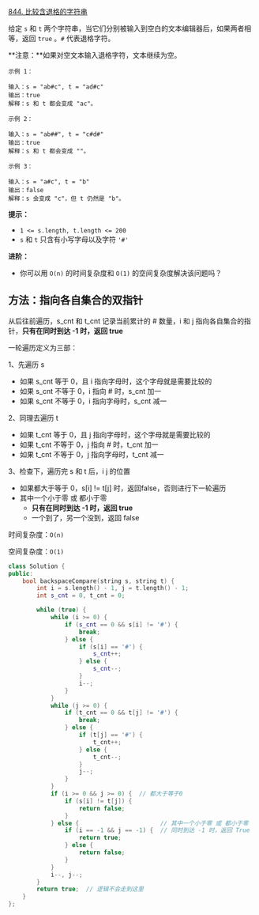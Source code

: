 [844. 比较含退格的字符串](https://leetcode-cn.com/problems/backspace-string-compare/)

给定 `s` 和 `t` 两个字符串，当它们分别被输入到空白的文本编辑器后，如果两者相等，返回 `true` 。`#` 代表退格字符。

**注意：**如果对空文本输入退格字符，文本继续为空。

```
示例 1：

输入：s = "ab#c", t = "ad#c"
输出：true
解释：s 和 t 都会变成 "ac"。

示例 2：

输入：s = "ab##", t = "c#d#"
输出：true
解释：s 和 t 都会变成 ""。

示例 3：

输入：s = "a#c", t = "b"
输出：false
解释：s 会变成 "c"，但 t 仍然是 "b"。
```

**提示：**

- `1 <= s.length, t.length <= 200`
- `s` 和 `t` 只含有小写字母以及字符 `'#'`

**进阶：**

- 你可以用 `O(n)` 的时间复杂度和 `O(1)` 的空间复杂度解决该问题吗？

## 方法：指向各自集合的双指针

从后往前遍历，s_cnt 和 t_cnt 记录当前累计的 # 数量，i 和 j 指向各自集合的指针，**只有在同时到达 -1 时，返回 true**

一轮遍历定义为三部：

1、先遍历 s

- 如果 s_cnt 等于 0，且 i 指向字母时，这个字母就是需要比较的
- 如果 s_cnt 不等于 0，i 指向 # 时，s_cnt 加一
- 如果 s_cnt 不等于 0，i 指向字母时，s_cnt 减一

2、同理去遍历 t

- 如果 t_cnt 等于 0，且 j 指向字母时，这个字母就是需要比较的
- 如果 t_cnt 不等于 0，j 指向 # 时，t_cnt 加一
- 如果 t_cnt 不等于 0，j 指向字母时，t_cnt 减一

3、检查下，遍历完 s 和 t 后，i j 的位置

- 如果都大于等于 0，s[i] != t[j] 时，返回false，否则进行下一轮遍历
- 其中一个小于零 或 都小于零
  - **只有在同时到达 -1 时，返回 true**
  - 一个到了，另一个没到，返回 false

时间复杂度：`O(n)`

空间复杂度：`O(1)`

```c++
class Solution {
public:
    bool backspaceCompare(string s, string t) {
        int i = s.length() - 1, j = t.length() - 1;
        int s_cnt = 0, t_cnt = 0;

        while (true) {
            while (i >= 0) {
                if (s_cnt == 0 && s[i] != '#') {
                    break;
                } else {
                    if (s[i] == '#') {
                        s_cnt++;
                    } else {
                        s_cnt--;
                    }
                    i--;
                }
            }
            while (j >= 0) {
                if (t_cnt == 0 && t[j] != '#') {
                    break;
                } else {
                    if (t[j] == '#') {
                        t_cnt++;
                    } else {
                        t_cnt--;
                    }
                    j--;
                }
            }
            if (i >= 0 && j >= 0) {  // 都大于等于0
                if (s[i] != t[j]) {
                    return false;
                }
            } else {                       // 其中一个小于零 或 都小于零
                if (i == -1 && j == -1) {  // 同时到达 -1 时，返回 True
                    return true;
                } else {
                    return false;
                }
            }
            i--, j--;
        }
        return true;  // 逻辑不会走到这里
    }
};
```

